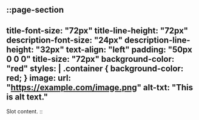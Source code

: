 ::page-section
---
title-font-size: "72px"
title-line-height: "72px"
description-font-size: "24px"
description-line-height: "32px"
text-align: "left"
padding: "50px 0 0 0"
title-size: "72px"
background-color: "red"
styles: |
  .container {
    background-color: red;
  }
image:
  url: "https://example.com/image.png"
  alt-txt: "This is alt text."
---
Slot content.
::
